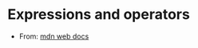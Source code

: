 # Expressions and operators

- From: [mdn web docs](https://developer.mozilla.org/en-US/docs/Web/JavaScript/Reference/Operators)
